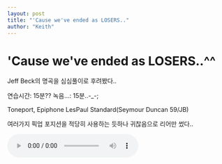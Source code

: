 ```yaml
---
layout: post
title: "'Cause we've ended as LOSERS.."
author: "Keith"
---
```

# 'Cause we've ended as LOSERS..^^

Jeff Beck의 명곡을 심심풀이로 후려봤다..

연습시간: 15분??
녹음...: 15분..-_-;

Toneport, Epiphone LesPaul Standard(Seymour Duncan 59/JB)

여러가지 픽업 포지션을 적당히 사용하는 듯하나 귀찮음으로 리어만 썼다..

<audio src="/assets/images/94d47035f05b1fd3508ba1395e8876ec.mp3" controls preload></audio>


